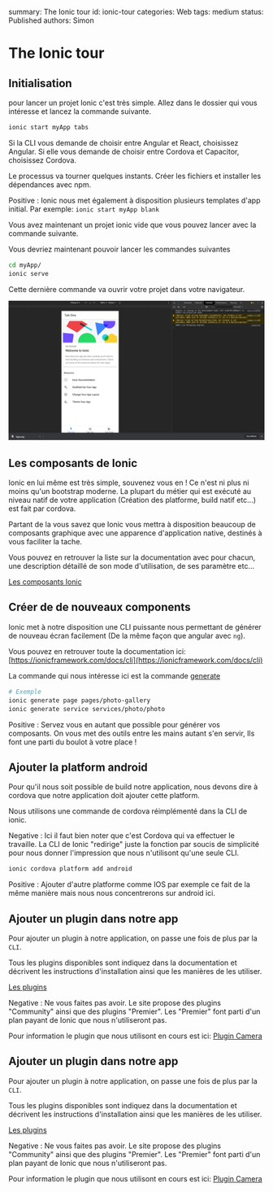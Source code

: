 summary: The Ionic tour
id: ionic-tour
categories: Web
tags: medium
status: Published
authors: Simon

# The Ionic tour

<!-- ------------------------ -->

## Initialisation

pour lancer un projet Ionic c'est très simple. Allez dans le dossier qui vous intéresse et lancez la commande suivante.

```bash
ionic start myApp tabs
```

Si la CLI vous demande de choisir entre Angular et React, choisissez Angular. Si elle vous demande de choisir entre Cordova et Capacitor, choisissez Cordova.

Le processus va tourner quelques instants. Créer les fichiers et installer les dépendances avec npm.

Positive
: Ionic nous met également à disposition plusieurs templates d'app initial. Par exemple: `ionic start myApp blank`

Vous avez maintenant un projet ionic vide que vous pouvez lancer avec la commande suivante.

Vous devriez maintenant pouvoir lancer les commandes suivantes

```bash
cd myApp/
ionic serve
```

Cette dernière commande va ouvrir votre projet dans votre navigateur.

![projet_blank](assets/blank_project.png)

<!-- ------------------------ -->

## Les composants de Ionic

Ionic en lui même est très simple, souvenez vous en ! Ce n'est ni plus ni moins qu'un bootstrap moderne. La plupart du métier qui est exécuté au niveau natif de votre application (Création des platforme, build natif etc...) est fait par cordova.

Partant de la vous savez que Ionic vous mettra à disposition beaucoup de composants graphique avec une apparence d'application native, destinés à vous faciliter la tache.

Vous pouvez en retrouver la liste sur la documentation avec pour chacun, une description détaillé de son mode d'utilisation, de ses paramètre etc...

[Les composants Ionic](https://ionicframework.com/docs/components)

<!-- ------------------------ -->

## Créer de de nouveaux components

Ionic met à notre disposition une CLI puissante nous permettant de générer de nouveau écran facilement (De la même façon que angular avec `ng`).

Vous pouvez en retrouver toute la documentation ici:
[https://ionicframework.com/docs/cli](https://ionicframework.com/docs/cli)

La commande qui nous intéresse ici est la commande [generate](https://ionicframework.com/docs/cli/commands/generate)

```bash
# Exemple
ionic generate page pages/photo-gallery
ionic generate service services/photo/photo
```

Positive
: Servez vous en autant que possible pour générer vos composants. On vous met des outils entre les mains autant s'en servir, Ils font une parti du boulot à votre place !

<!-- ------------------------ -->

## Ajouter la platform android

Pour qu'il nous soit possible de build notre application, nous devons dire à cordova que notre application doit ajouter cette platform.

Nous utilisons une commande de cordova réimplémenté dans la CLI de ionic.

Negative
: Ici il faut bien noter que c'est Cordova qui va effectuer le travaille. La CLI de Ionic "redirige" juste la fonction par soucis de simplicité pour nous donner l'impression que nous n'utilisont qu'une seule CLI.

```bash
ionic cordova platform add android
```

Positive
: Ajouter d'autre platforme comme IOS par exemple ce fait de la même manière mais nous nous concentrerons sur android ici.

<!-- ------------------------ -->

## Ajouter un plugin dans notre app

Pour ajouter un plugin à notre application, on passe une fois de plus par la `CLI`.

Tous les plugins disponibles sont indiquez dans la documentation et décrivent les instructions d'installation ainsi que les manières de les utiliser.

[Les plugins](https://ionicframework.com/docs/native)

Negative
: Ne vous faites pas avoir. Le site propose des plugins "Community" ainsi que des plugins "Premier". Les "Premier" font parti d'un plan payant de Ionic que nous n'utiliseront pas.

Pour information le plugin que nous utilisont en cours est ici:
[Plugin Camera](https://ionicframework.com/docs/native/camera)

<!-- ------------------------ -->

## Ajouter un plugin dans notre app

Pour ajouter un plugin à notre application, on passe une fois de plus par la `CLI`.

Tous les plugins disponibles sont indiquez dans la documentation et décrivent les instructions d'installation ainsi que les manières de les utiliser.

[Les plugins](https://ionicframework.com/docs/native)

Negative
: Ne vous faites pas avoir. Le site propose des plugins "Community" ainsi que des plugins "Premier". Les "Premier" font parti d'un plan payant de Ionic que nous n'utiliseront pas.

Pour information le plugin que nous utilisont en cours est ici:
[Plugin Camera](https://ionicframework.com/docs/native/camera)
